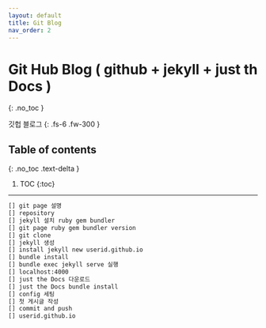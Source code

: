 ```yaml
---
layout: default
title: Git Blog
nav_order: 2
---
```


# Git Hub Blog ( github + jekyll + just th Docs )
{: .no_toc }

깃헙 블로그 
{: .fs-6 .fw-300 }

## Table of contents
{: .no_toc .text-delta }

1. TOC
{:toc}

---
```bash
[] git page 설명
[] repository
[] jekyll 설치 ruby gem bundler
[] git page ruby gem bundler version
[] git clone
[] jekyll 생성
[] install jekyll new userid.github.io
[] bundle install
[] bundle exec jekyll serve 실행
[] localhost:4000
[] just the Docs 다운로드
[] just the Docs bundle install
[] config 세팅 
[] 첫 게시글 작성 
[] commit and push
[] userid.github.io
```
